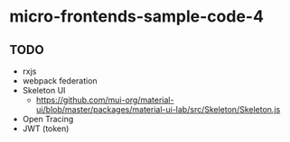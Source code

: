 # micro-frontends-sample-code-4

## TODO
* rxjs
* webpack federation
* Skeleton UI
  * https://github.com/mui-org/material-ui/blob/master/packages/material-ui-lab/src/Skeleton/Skeleton.js
* Open Tracing
* JWT (token)
